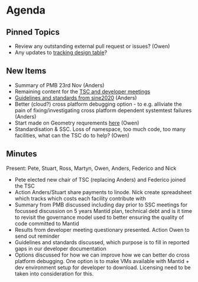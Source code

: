 Agenda
======

Pinned Topics
-------------
* Review any outstanding external pull request or issues? (Owen)
* Any updates to [tracking design table](https://github.com/mantidproject/documents/blob/master/Project-Management/TechnicalSteeringCommittee/reports/TSC-TrackingDesignProposals.md)?

New Items
---------
* Summary of PMB 23rd Nov (Anders)
* Remaining content for the [TSC and developer meetings](http://www.mantidproject.org/Category:Workshop2016) 
* [Guidelines and standards from sine2020](https://github.com/mantidproject/documents/blob/master/Project-Management/TechnicalSteeringCommittee/reports/GuidelinesAndStandards.md) (Anders)
* Better (cloud?) cross platform debugging option - to e.g. alliviate the pain of fixing/investigating cross platform dependent systemtest failures (Anders)
* Start made on Geometry requrements [here](https://github.com/mantidproject/documents/blob/Instrument-Geometry/Design/Instrument-2.0/requirements-v2.md) (Owen)
* Standardisation & SSC. Loss of namespace, too much code, too many facilities, what can the TSC do to help? (Owen)

Minutes
-------

Present: Pete, Stuart, Ross, Martyn, Owen, Anders, Federico and Nick

* Pete elected new chair of TSC (replacing Anders) and Federico joined the TSC
* Action Anders/Stuart share payments to linode. Nick create spreadsheet which tracks which costs each facility contribute with  
* Summary from PMB discussed including day prior to SSC meetings for focussed discussion on 5 years Mantid plan, technical debt and is it time to revisit the governance model used to better ensuring the quality of code committed to Mantid   
* Results from developer meeting questionary presented. Action Owen to send out reminder
* Guidelines and standards discussed, which purpose is to fill in reported gaps in our developer documentation
* Options discussed for how we can improve how we can better do cross platform debugging. One option is to make VMs available with Mantid + dev environment setup for developer to download. Licensing need to be taken into consideration for this.

